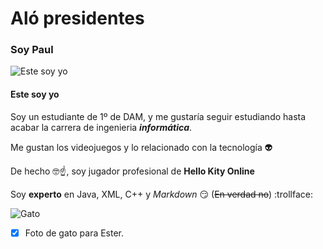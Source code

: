 # Aló presidentes
### Soy Paul
![Este soy yo](https://encrypted-tbn1.gstatic.com/images?q=tbn:ANd9GcSQMWFsos1_jjOXuZT3MjVo1xaJ9ng-FO8VhNX8qQbY1OxH2wRI)

#### **Este soy yo**


Soy un estudiante de 1º de DAM, y me gustaría seguir estudiando hasta acabar la carrera de ingenieria _**informática**_.


Me gustan los videojuegos y lo relacionado con la tecnología :alien:

De hecho :nerd_face::point_up:, soy jugador profesional de **Hello Kity Online** 


Soy **experto** en Java, XML, C++ y *Markdown* :smirk: (~~En verdad no~~)
:trollface:




![Gato](https://www.clinicas-veterpet.com/wp-content/uploads/2024/02/blog-veterpet-edad-gatitos.jpg)
- [x] Foto de gato para Ester.
